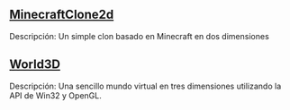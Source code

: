 ## [MinecraftClone2d](https://github.com/Alvarez-Bermudez/MinecraftClone2d)

Descripción: Un simple clon basado en Minecraft en dos dimensiones

## [World3D](https://github.com/Alvarez-Bermudez/World3D)

Descripción: Una sencillo mundo virtual en tres dimensiones utilizando la API de Win32 y OpenGL.

